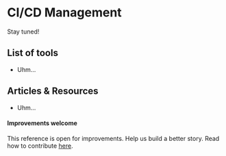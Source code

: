 # CI/CD Management

Stay tuned!

## List of tools

* Uhm...

## Articles & Resources

* Uhm...

#### Improvements welcome

This reference is open for improvements. Help us build a better story.
Read how to contribute [here](/CONTRIBUTING.md).
